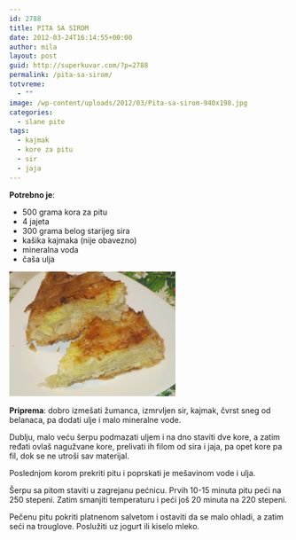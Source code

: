 ```yaml
---
id: 2788
title: PITA SA SIROM
date: 2012-03-24T16:14:55+00:00
author: mila
layout: post
guid: http://superkuvar.com/?p=2788
permalink: /pita-sa-sirom/
totvreme:
  - ""
image: /wp-content/uploads/2012/03/Pita-sa-sirom-940x198.jpg
categories:
  - slane pite
tags:
  - kajmak
  - kore za pitu
  - sir
  - jaja
---
```

**Potrebno je**:

  * 500 grama kora za pitu
  * 4 jajeta
  * 300 grama belog starijeg sira
  * kašika kajmaka (nije obavezno)
  * mineralna voda
  * čaša ulja

<img class="alignnone size-medium wp-image-2789" title="Pita sa sirom" src="/wp-content/uploads/2012/03/Pita-sa-sirom-300x225.jpg" alt="" width="300" height="225" /> 

**Priprema**: dobro izmešati žumanca, izmrvljen sir, kajmak, čvrst sneg od belanaca, pa dodati ulje i malo mineralne vode.

Dublju, malo veću šerpu podmazati uljem i na dno staviti dve kore, a zatim ređati ovlaš nagužvane kore, prelivati ih filom od sira i jaja, pa opet kore pa fil, dok se ne utroši sav materijal.

Poslednjom korom prekriti pitu i poprskati je mešavinom vode i ulja.

Šerpu sa pitom staviti u zagrejanu pećnicu. Prvih 10-15 minuta pitu peći na 250 stepeni. Zatim smanjiti temperaturu i peći još 20 minuta na 220 stepeni.

Pečenu pitu pokriti platnenom salvetom i ostaviti da se malo ohladi, a zatim seći na trouglove. Poslužiti uz jogurt ili kiselo mleko.
